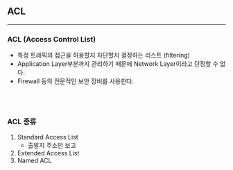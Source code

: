 ## __ACL__
---

### __ACL (Access Control List)__
+ 특정 트래픽의 접근을 허용할지 차단할지 결정하는 리스트 (filtering)
+ Application Layer부분까지 관리하기 때문에 Network Layer이라고 단정할 수 없다.
+ Firewall 등의 전문적인 보안 장비를 사용한다.

<br><br>

### __ACL 종류__
1. Standard Access List
   + 출발지 주소만 보고 
2. Extended Access List
3. Named ACL